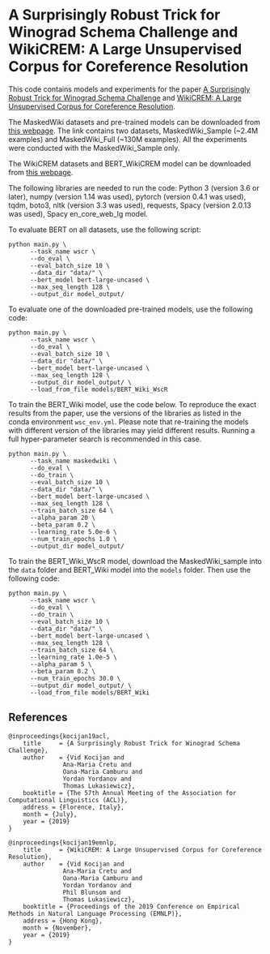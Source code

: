 # A Surprisingly Robust Trick for Winograd Schema Challenge and WikiCREM: A Large Unsupervised Corpus for Coreference Resolution

This code contains models and experiments for the paper [A Surprisingly Robust Trick for Winograd Schema Challenge](https://arxiv.org/abs/1905.06290) and [WikiCREM: A Large Unsupervised Corpus for Coreference Resolution](https://arxiv.org/abs/1908.08025).

The MaskedWiki datasets and pre-trained models can be downloaded from [this webpage](https://ora.ox.ac.uk/objects/uuid:9b34602b-c982-4b49-b4f4-6555b5a82c3d). The link contains two datasets, MaskedWiki\_Sample (~2.4M examples) and MaskedWiki\_Full (~130M examples). All the experiments were conducted with the MaskedWiki\_Sample only.

The WikiCREM datasets and BERT\_WikiCREM model can be downloaded from [this webpage](https://ora.ox.ac.uk/objects/uuid:c83e94bb-7584-41a1-aef9-85b0e764d9e3).

The following libraries are needed to run the code: Python 3 (version 3.6 or later),  numpy (version 1.14 was used), pytorch (version 0.4.1 was used), tqdm, boto3, nltk (version 3.3 was used), requests, Spacy (version 2.0.13 was used), Spacy en\_core\_web\_lg model.

To evaluate BERT on all datasets, use the following script:
```
python main.py \
      --task_name wscr \
      --do_eval \
      --eval_batch_size 10 \
      --data_dir "data/" \
      --bert_model bert-large-uncased \
      --max_seq_length 128 \
      --output_dir model_output/
```

To evaluate one of the downloaded pre-trained models, use the following code:
```
python main.py \
      --task_name wscr \
      --do_eval \
      --eval_batch_size 10 \
      --data_dir "data/" \
      --bert_model bert-large-uncased \
      --max_seq_length 128 \
      --output_dir model_output/ \
      --load_from_file models/BERT_Wiki_WscR 
```

To train the BERT\_Wiki model, use the code below.
To reproduce the exact results from the paper, use the versions of the libraries as listed in the conda environment `wsc_env.yml`.
Please note that re-training the models with different version of the libraries may yield different results. Running a full hyper-parameter search is recommended in this case.
```
python main.py \
      --task_name maskedwiki \
      --do_eval \
      --do_train \
      --eval_batch_size 10 \
      --data_dir "data/" \
      --bert_model bert-large-uncased \
      --max_seq_length 128 \
      --train_batch_size 64 \
      --alpha_param 20 \
      --beta_param 0.2 \
      --learning_rate 5.0e-6 \
      --num_train_epochs 1.0 \
      --output_dir model_output/ 
```

To train the BERT\_Wiki\_WscR model, download the MaskedWiki\_sample into the `data` folder and BERT\_Wiki model into the `models` folder. Then use the following code:
```
python main.py \
      --task_name wscr \
      --do_eval \
      --do_train \
      --eval_batch_size 10 \
      --data_dir "data/" \
      --bert_model bert-large-uncased \
      --max_seq_length 128 \
      --train_batch_size 64 \
      --learning_rate 1.0e-5 \
      --alpha_param 5 \
      --beta_param 0.2 \
      --num_train_epochs 30.0 \
      --output_dir model_output/ \
      --load_from_file models/BERT_Wiki 
```
## References

```
@inproceedings{kocijan19acl,
    title     = {A Surprisingly Robust Trick for Winograd Schema Challenge},
    author    = {Vid Kocijan and
               Ana-Maria Cretu and
               Oana-Maria Camburu and
               Yordan Yordanov and
               Thomas Lukasiewicz},
    booktitle = {The 57th Annual Meeting of the Association for Computational Linguistics (ACL)},
    address = {Florence, Italy},
    month = {July},
    year = {2019}
}
```
```
@inproceedings{kocijan19emnlp,
    title     = {WikiCREM: A Large Unsupervised Corpus for Coreference Resolution},
    author    = {Vid Kocijan and
               Ana-Maria Cretu and
               Oana-Maria Camburu and
               Yordan Yordanov and
               Phil Blunsom and
               Thomas Lukasiewicz},
    booktitle = {Proceedings of the 2019 Conference on Empirical Methods in Natural Language Processing (EMNLP)},
    address = {Hong Kong},
    month = {November},
    year = {2019}
}
```
